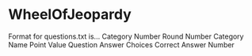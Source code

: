 # WheelOfJeopardy

Format for questions.txt is...
Category Number
Round Number
Category Name
Point Value
Question
Answer Choices
Correct Answer Number
